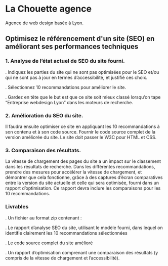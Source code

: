 # La Chouette agence


<p>Agence de web design basée à Lyon.</p>

<h2>Optimisez le référencement d'un site (SEO) en améliorant ses performances techniques</h2>

<h3>1. Analyse de l’état actuel de SEO du site fourni.</h3>

<p>. Indiquez les parties du site qui ne sont pas optimisées pour le SEO et/ou qui ne sont pas à jour en termes d’accessibilité, et justifié ces choix.</p>
<p>. Sélectionnez 10 recommandations pour améliorer le site.</p>
<p>. Gardez en tête que le but est que ce site soit mieux classé lorsqu’on tape “Entreprise webdesign Lyon” dans les moteurs de recherche.</p>

<h3>2. Amélioration du SEO du site.</h3>
<p>Il faudra ensuite optimiser ce site en appliquant les 10 recommandations à son contenu et à son code source. Fournir le code source complet de la version améliorée du site. Le site doit passer le W3C pour HTML et CSS.</p>

<h3>3. Comparaison des résultats. </h3>
<p>La vitesse de chargement des pages du site a un impact sur le classement dans les résultats de recherche. Dans les différentes recommandations, prendre des mesures pour accélérer la vitesse de chargement, et démontrer que cela fonctionne, grâce à des captures d’écran comparatives entre la version du site actuelle et celle qui sera optimisée, fourni dans un rapport d’optimisation. Ce rapport devra inclure les comparaisons pour les 10 recommandations.</p>

<h3>Livrables</h3>

<p>. Un fichier au format zip contenant :</p> 
<p>. Le rapport d’analyse SEO du site, utilisant le modèle fourni, dans lequel on identifie clairement les 10 recommandations sélectionnées</p>
<p>. Le code source complet du site amélioré</p>
<p>. Un rapport d’optimisation comprenant une comparaison des résultats (y compris de la vitesse de chargement et l’accessibilité).</p>